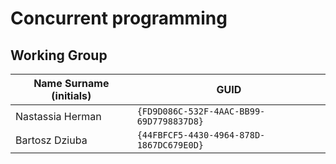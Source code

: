 
# Concurrent programming

## Working Group

| Name Surname (initials) | GUID                                     |
| ----------------------- | ---------------------------------------- |
| Nastassia Herman           | `{FD9D086C-532F-4AAC-BB99-69D7798837D8}` |
| Bartosz Dziuba            | `{44FBFCF5-4430-4964-878D-1867DC679E0D}` |
